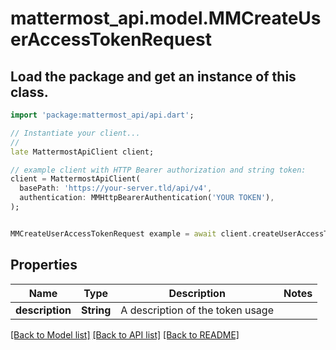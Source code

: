 # mattermost_api.model.MMCreateUserAccessTokenRequest

## Load the package and get an instance of this class.
```dart
import 'package:mattermost_api/api.dart';

// Instantiate your client...
//
late MattermostApiClient client;

// example client with HTTP Bearer authorization and string token:
client = MattermostApiClient(
  basePath: 'https://your-server.tld/api/v4',
  authentication: MMHttpBearerAuthentication('YOUR TOKEN'),
);


MMCreateUserAccessTokenRequest example = await client.createUserAccessTokenRequest.FUNCTION_THAT_RETURNS_THIS_CLASS();

```

## Properties
Name | Type | Description | Notes
------------ | ------------- | ------------- | -------------
**description** | **String** | A description of the token usage | 

[[Back to Model list]](../GENERATED_README.md#documentation-for-models) [[Back to API list]](../GENERATED_README.md#documentation-for-api-endpoints) [[Back to README]](../GENERATED_README.md)


